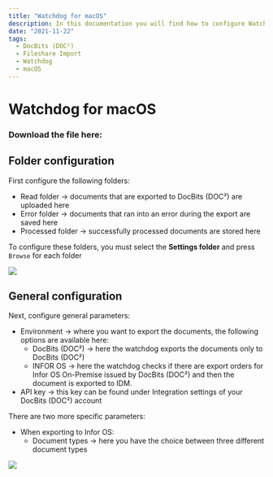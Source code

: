 ```yaml
---
title: "Watchdog for macOS"
description: In this documentation you will find how to configure Watchdog for macOS for easy Fileshare Import of your local documents to DocBits (DOC²).
date: "2021-11-22"
tags:
  - DocBits (DOC²)
  - Fileshare Import
  - Watchdog
  - macOS
---
```


# Watchdog for macOS

### Download the file here:



## Folder configuration

First configure the following folders:

* Read folder → documents that are exported to DocBits (DOC²) are uploaded here
* Error folder → documents that ran into an error during the export are saved here
* Processed folder → successfully processed documents are stored here

To configure these folders, you must select the **Settings folder** and press `Browse` for each folder

![](/_images/docbits/Import_Watchdog_Windows_FolderConfiguration.png)


## General configuration

Next, configure general parameters:

  * Environment → where you want to export the documents, the following options are available here:
    - DocBits (DOC²) → here the watchdog exports the documents only to DocBits (DOC²)
    - INFOR OS → here the watchdog checks if there are export orders for Infor OS On-Premise issued by DocBits (DOC²) and then the document is exported to IDM.
  * API key → this key can be found under Integration settings of your DocBits (DOC²) account

There are two more specific parameters:

  * When exporting to Infor OS:
    - Document types → here you have the choice between three different document types

![](/_images/docbits/Import_Watchdog_Windows_GeneralConfiguration.png)
